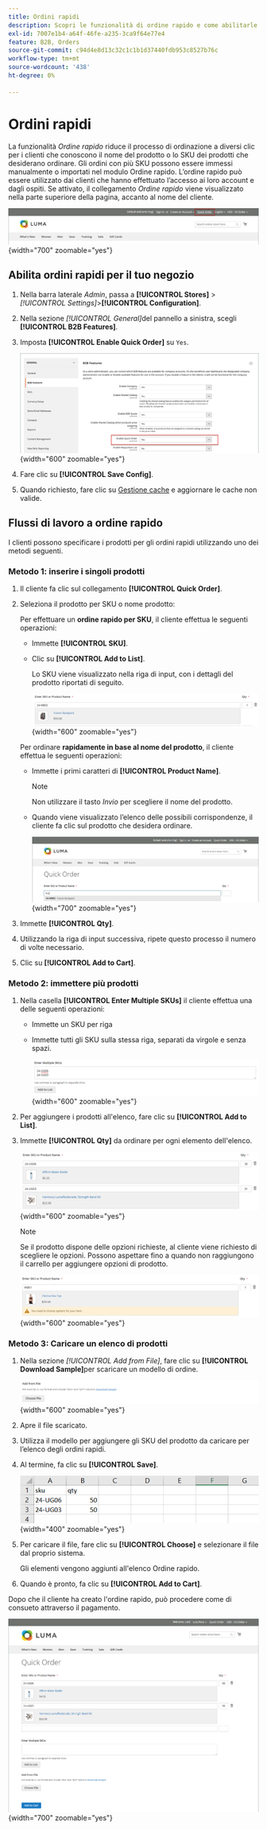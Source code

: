 ```yaml
---
title: Ordini rapidi
description: Scopri le funzionalità di ordine rapido e come abilitarle per i clienti.
exl-id: 7007e1b4-a64f-46fe-a235-3ca9f64e77e4
feature: B2B, Orders
source-git-commit: c94d4e8d13c32c1c1b1d37440fdb953c8527b76c
workflow-type: tm+mt
source-wordcount: '438'
ht-degree: 0%

---
```


# Ordini rapidi

La funzionalità _Ordine rapido_ riduce il processo di ordinazione a diversi clic per i clienti che conoscono il nome del prodotto o lo SKU dei prodotti che desiderano ordinare. Gli ordini con più SKU possono essere immessi manualmente o importati nel modulo Ordine rapido. L’ordine rapido può essere utilizzato dai clienti che hanno effettuato l’accesso ai loro account e dagli ospiti. Se attivato, il collegamento _Ordine rapido_ viene visualizzato nella parte superiore della pagina, accanto al nome del cliente.

![Collegamento per ordine rapido](./assets/quick-order-link.png){width="700" zoomable="yes"}

## Abilita ordini rapidi per il tuo negozio

1. Nella barra laterale _Admin_, passa a **[!UICONTROL Stores]** > _[!UICONTROL Settings]_>**[!UICONTROL Configuration]**.

1. Nella sezione _[!UICONTROL General]_&#x200B;del pannello a sinistra, scegli **[!UICONTROL B2B Features]**.

1. Imposta **[!UICONTROL Enable Quick Order]** su `Yes`.

   ![Attiva ordine rapido](./assets/quick-orders-config.png){width="600" zoomable="yes"}

1. Fare clic su **[!UICONTROL Save Config]**.

1. Quando richiesto, fare clic su [Gestione cache](../systems/cache-management.md) e aggiornare le cache non valide.

## Flussi di lavoro a ordine rapido

I clienti possono specificare i prodotti per gli ordini rapidi utilizzando uno dei metodi seguenti.

### Metodo 1: inserire i singoli prodotti

1. Il cliente fa clic sul collegamento **[!UICONTROL Quick Order]**.

1. Seleziona il prodotto per SKU o nome prodotto:

   Per effettuare un **ordine rapido per SKU**, il cliente effettua le seguenti operazioni:

   - Immette **[!UICONTROL SKU]**.

   - Clic su **[!UICONTROL Add to List]**.

     Lo SKU viene visualizzato nella riga di input, con i dettagli del prodotto riportati di seguito.

     ![Dettagli ordine rapido](./assets/quick-order-product-detail.png){width="600" zoomable="yes"}

   Per ordinare **rapidamente in base al nome del prodotto**, il cliente effettua le seguenti operazioni:

   - Immette i primi caratteri di **[!UICONTROL Product Name]**.

     >[!NOTE]
     >
     >Non utilizzare il tasto _Invio_ per scegliere il nome del prodotto.

   - Quando viene visualizzato l’elenco delle possibili corrispondenze, il cliente fa clic sul prodotto che desidera ordinare.

     ![Fare clic per scegliere il nome del prodotto](./assets/quick-order-product-name.png){width="700" zoomable="yes"}

1. Immette **[!UICONTROL Qty]**.

1. Utilizzando la riga di input successiva, ripete questo processo il numero di volte necessario.

1. Clic su **[!UICONTROL Add to Cart]**.

### Metodo 2: immettere più prodotti

1. Nella casella **[!UICONTROL Enter Multiple SKUs]** il cliente effettua una delle seguenti operazioni:

   - Immette un SKU per riga

   - Immette tutti gli SKU sulla stessa riga, separati da virgole e senza spazi.

     ![Immettere più SKU](./assets/quick-order-skus.png){width="600" zoomable="yes"}

1. Per aggiungere i prodotti all&#39;elenco, fare clic su **[!UICONTROL Add to List]**.

1. Immette **[!UICONTROL Qty]** da ordinare per ogni elemento dell&#39;elenco.

   ![Elenco ordini rapidi](./assets/quick-order-skus-detail.png){width="600" zoomable="yes"}

   >[!NOTE]
   >
   >Se il prodotto dispone delle opzioni richieste, al cliente viene richiesto di scegliere le opzioni. Possono aspettare fino a quando non raggiungono il carrello per aggiungere opzioni di prodotto.

   ![Scegli le opzioni](./assets/quick-order-skus-product-options.png){width="600" zoomable="yes"}

### Metodo 3: Caricare un elenco di prodotti

1. Nella sezione _[!UICONTROL Add from File]_, fare clic su **[!UICONTROL Download Sample]**&#x200B;per scaricare un modello di ordine.

   ![Aggiungi da file](./assets/quick-order-skus-add-from-file.png){width="600" zoomable="yes"}

1. Apre il file scaricato.

1. Utilizza il modello per aggiungere gli SKU del prodotto da caricare per l’elenco degli ordini rapidi.

1. Al termine, fa clic su **[!UICONTROL Save]**.

   ![SKU da caricare](./assets/quick-order-skus-add-from-file-sample.png){width="400" zoomable="yes"}

1. Per caricare il file, fare clic su **[!UICONTROL Choose]** e selezionare il file dal proprio sistema.

   Gli elementi vengono aggiunti all&#39;elenco Ordine rapido.

1. Quando è pronto, fa clic su **[!UICONTROL Add to Cart]**.

Dopo che il cliente ha creato l&#39;ordine rapido, può procedere come di consueto attraverso il pagamento.

![Ordine rapido](./assets/quick-order-add-to-cart.png){width="700" zoomable="yes"}
